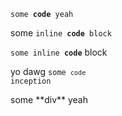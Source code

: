 <code>some **code** yeah</code>

some <code>inline **code** block</code>

<code>some inline **code**</code> block

yo dawg <code start="true">some <code start="false">code</code> inception</code>

<div>some **div** yeah</div>